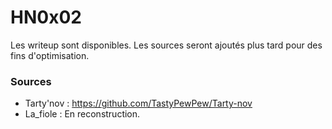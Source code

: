 # HN0x02

Les writeup sont disponibles.
Les sources seront ajoutés plus tard pour des fins d'optimisation.

### Sources
- Tarty'nov : https://github.com/TastyPewPew/Tarty-nov
- La_fiole : En reconstruction.
